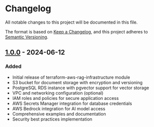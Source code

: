 # Changelog

All notable changes to this project will be documented in this file.

The format is based on [Keep a Changelog](https://keepachangelog.com/en/1.0.0/),
and this project adheres to [Semantic Versioning](https://semver.org/spec/v2.0.0.html).

## [1.0.0] - 2024-06-12

### Added
- Initial release of terraform-aws-rag-infrastructure module
- S3 bucket for document storage with encryption and versioning
- PostgreSQL RDS instance with pgvector support for vector storage
- VPC and networking configuration (optional)
- IAM roles and policies for secure application access
- AWS Secrets Manager integration for database credentials
- AWS Bedrock integration for AI model access
- Comprehensive examples and documentation
- Security best practices implementation

[1.0.0]: https://github.com/oigwebuike/terraform-aws-rag-infrastructure/releases/tag/v1.0.0